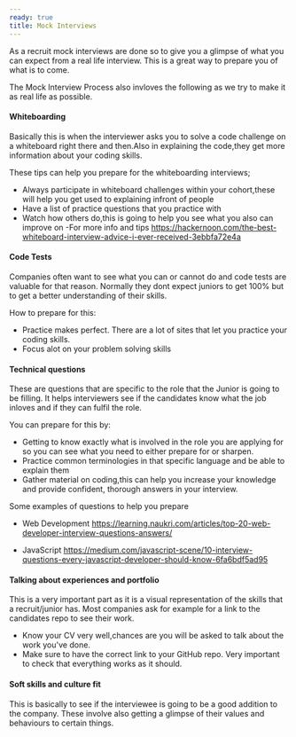 ```yaml
---
ready: true
title: Mock Interviews
---
```



As a recruit mock interviews are done so to give you a glimpse of what you can expect from a real
life interview. This is a great way to prepare you of what is to come.

The Mock Interview Process also invloves the following as we try to make it as real life as possible.

#### Whiteboarding
Basically this is when the interviewer asks you to solve a code challenge on a whiteboard 
right there and then.Also in explaining the code,they get more information about your coding skills.

These tips can help you prepare for the whiteboarding interviews;

- Always participate in whiteboard challenges within your cohort,these will help you get used to explaining infront of people
- Have a list of practice questions that you practice with
- Watch how others do,this is going to help you see what you also can improve on
-For more info and tips
 https://hackernoon.com/the-best-whiteboard-interview-advice-i-ever-received-3ebbfa72e4a


#### Code Tests
Companies often want to see what you can or cannot do and code tests are valuable for that reason.
Normally they dont expect juniors to get 100% but to get a better understanding of their skills.

How to prepare for this:

- Practice makes perfect. There are a lot of sites that let you practice your coding skills.
- Focus alot on your problem solving skills



#### Technical questions
These are questions that are specific to the role that the Junior is going to be filling.
It helps interviewers see if the candidates know what the job inloves and if they can fulfil the role.

You can prepare for this by:

- Getting to know exactly what is involved in the role you are applying for so you can see what you need to either prepare for or sharpen.
- Practice common terminologies in that specific language and be able to explain them
- Gather material on coding,this can help you increase your knowledge and provide confident, thorough answers in your interview.


Some examples of questions to help you prepare

- Web Development
https://learning.naukri.com/articles/top-20-web-developer-interview-questions-answers/

- JavaScript
https://medium.com/javascript-scene/10-interview-questions-every-javascript-developer-should-know-6fa6bdf5ad95

#### Talking about experiences and portfolio
This is a very important part as it is a visual representation of the skills that a recruit/junior has.
Most companies ask for example for a link to the candidates repo to see their work.

- Know your CV very well,chances are you will be asked to talk about the work you've done.
- Make sure to have the correct link to your GitHub repo. Very important to check that everything works as it should.


#### Soft skills and culture fit 
This is basically to see if the interviewee is going to be a good addition to the company.
These involve also getting a glimpse of their values and behaviours to certain things.